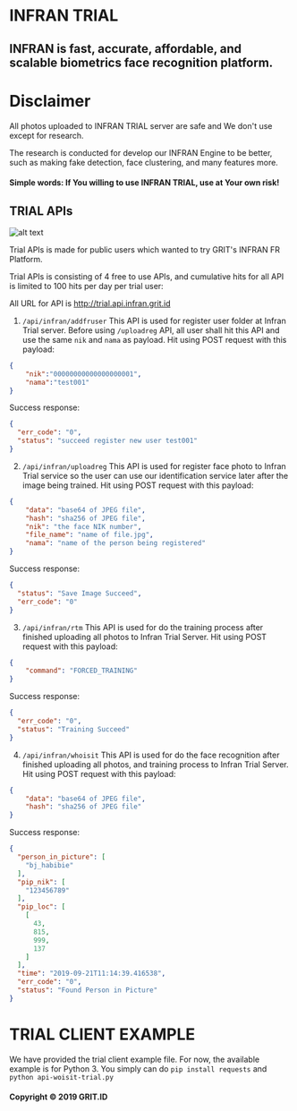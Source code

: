 # INFRAN TRIAL
## INFRAN is fast, accurate, affordable, and scalable biometrics face recognition platform.
# Disclaimer
All photos uploaded to INFRAN TRIAL server are safe and We don't use except for research.

The research is conducted for develop our INFRAN Engine to be better, such as making fake detection, face clustering, and many features more.
#### Simple words: If You willing to use INFRAN TRIAL, use at Your own risk!
## TRIAL APIs
![alt text](https://i.ibb.co/YcYn36b/infran-trial-arch.png)

Trial APIs is made for public users which wanted to try GRIT's INFRAN FR Platform.

Trial APIs is consisting of 4 free to use APIs, and cumulative hits for all API is limited to 100 hits per day per trial user:

All URL for API is http://trial.api.infran.grit.id

1. `/api/infran/addfruser`
This API is used for register user folder at Infran Trial server. Before using `/uploadreg` API, all user shall hit this API and use the same `nik` and `nama` as payload.
Hit using POST request with this payload:
```json
{
	"nik":"00000000000000000001",
	"nama":"test001"
}
```
Success response:
```json
{
  "err_code": "0",
  "status": "succeed register new user test001"
}
```
2. `/api/infran/uploadreg`
This API is used for register face photo to Infran Trial service so the user can use our identification service later after the image being trained.
Hit using POST request with this payload:
```json
{
	"data": "base64 of JPEG file",
	"hash": "sha256 of JPEG file",
	"nik": "the face NIK number",
	"file_name": "name of file.jpg",
	"nama": "name of the person being registered"
}
```
Success response:
```json
{
  "status": "Save Image Succeed",
  "err_code": "0"
}
```
3. `/api/infran/rtm`
This API is used for do the training process after finished uploading all photos to Infran Trial Server.
Hit using POST request with this payload:
```json
{
    "command": "FORCED_TRAINING"
}
```
Success response:
```json
{
  "err_code": "0",
  "status": "Training Succeed"
}
```
4. `/api/infran/whoisit`
This API is used for do the face recognition after finished uploading all photos, and training process to Infran Trial Server.
Hit using POST request with this payload:
```json
{
	"data": "base64 of JPEG file",
	"hash": "sha256 of JPEG file"
}
```
Success response:
```json
{
  "person_in_picture": [
    "bj_habibie"
  ],
  "pip_nik": [
    "123456789"
  ],
  "pip_loc": [
    [
      43,
      815,
      999,
      137
    ]
  ],
  "time": "2019-09-21T11:14:39.416538",
  "err_code": "0",
  "status": "Found Person in Picture"
}
```

# TRIAL CLIENT EXAMPLE
We have provided the trial client example file. For now, the available example is for Python 3.
You simply can do `pip install requests` and `python api-woisit-trial.py`

#### Copyright © 2019 GRIT.ID